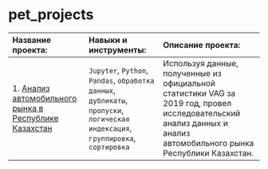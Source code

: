 # pet_projects

| Название проекта: | Навыки и инструменты: | Описание проекта: |
| :-------------------- | :-------------------- | :-------------------- |
| 1. [Анализ автомобильного рынка в Республике Казахстан](https://github.com/MrSever06/pet_projects/tree/main/1.%20%D0%90%D0%BD%D0%B0%D0%BB%D0%B8%D0%B7%20%D1%80%D1%8B%D0%BD%D0%BA%D0%B0%20%D0%B0%D0%B2%D1%82%D0%BE%D0%BC%D0%BE%D0%B1%D0%B8%D0%BB%D0%B5%D0%B9%20%D0%B2%20%D0%A0%D0%B5%D1%81%D0%BF%D1%83%D0%B1%D0%BB%D0%B8%D0%BA%D0%B5%20%D0%9A%D0%B0%D0%B7%D0%B0%D1%85%D1%81%D1%82%D0%B0%D0%BD) | `Jupyter`, `Python`, `Pandas`, `обработка данных`, `дубликаты`, `пропуски`, `логическая индексация`, `группировка`, `сортировка` | Используя данные, полученные из официальной статистики VAG за 2019 год, провел исследовательский анализ данных и анализ автомобильного рынка Республики Казахстан. |
